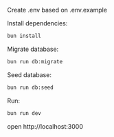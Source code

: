 Create .env based on .env.example

Install dependencies:

```sh
bun install
```

Migrate database:

```sh
bun run db:migrate
```

Seed database:

```sh
bun run db:seed
```

Run:

```sh
bun run dev
```

open http://localhost:3000
